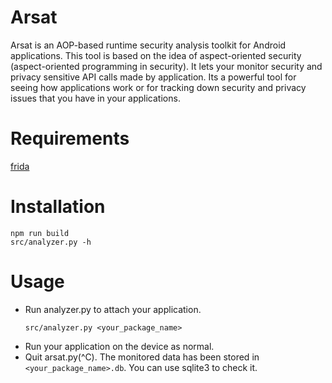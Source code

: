 # Arsat

Arsat is an AOP-based runtime security analysis toolkit for Android applications. This tool is based on the idea of aspect-oriented security (aspect-oriented programming in security). It lets your monitor security and privacy sensitive API calls made by application. Its a powerful tool for seeing how applications work or for tracking down security and privacy issues that you have in your applications.

# Requirements

[frida](https://frida.re/docs/android/)

# Installation

```
npm run build
src/analyzer.py -h
```

# Usage

- Run analyzer.py to attach your application.
  ```
  src/analyzer.py <your_package_name>
  ```
- Run your application on the device as normal.
- Quit arsat.py(^C). The monitored data has been stored in `<your_package_name>.db`. You can use sqlite3 to check it.